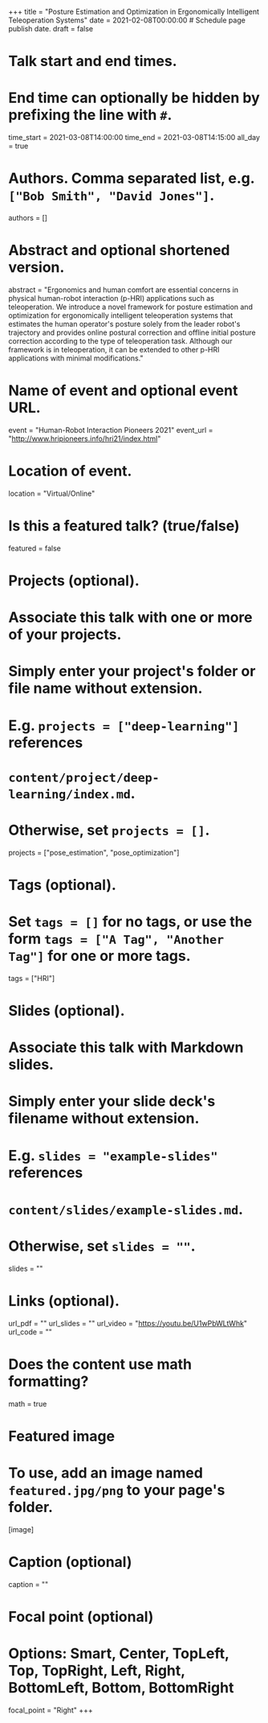 +++
title = "Posture Estimation and Optimization in Ergonomically Intelligent Teleoperation Systems"
date = 2021-02-08T00:00:00  # Schedule page publish date.
draft = false

# Talk start and end times.
#   End time can optionally be hidden by prefixing the line with `#`.
time_start = 2021-03-08T14:00:00
time_end = 2021-03-08T14:15:00
all_day = true

# Authors. Comma separated list, e.g. `["Bob Smith", "David Jones"]`.
authors = []

# Abstract and optional shortened version.
abstract = "Ergonomics and human comfort are essential concerns in physical human-robot interaction (p-HRI) applications such as teleoperation. We introduce a novel framework for posture estimation and optimization for ergonomically intelligent teleoperation systems that estimates the human operator's posture solely from the leader robot's trajectory and provides online postural correction and offline initial posture correction according to the type of teleoperation task. Although our framework is in teleoperation, it can be extended to other p-HRI applications with minimal modifications."

# Name of event and optional event URL.
event = "Human-Robot Interaction Pioneers 2021"
event_url = "http://www.hripioneers.info/hri21/index.html"

# Location of event.
location = "Virtual/Online"

# Is this a featured talk? (true/false)
featured = false

# Projects (optional).
#   Associate this talk with one or more of your projects.
#   Simply enter your project's folder or file name without extension.
#   E.g. `projects = ["deep-learning"]` references
#   `content/project/deep-learning/index.md`.
#   Otherwise, set `projects = []`.
projects = ["pose_estimation", "pose_optimization"]

# Tags (optional).
#   Set `tags = []` for no tags, or use the form `tags = ["A Tag", "Another Tag"]` for one or more tags.
tags = ["HRI"]

# Slides (optional).
#   Associate this talk with Markdown slides.
#   Simply enter your slide deck's filename without extension.
#   E.g. `slides = "example-slides"` references
#   `content/slides/example-slides.md`.
#   Otherwise, set `slides = ""`.
slides = ""

# Links (optional).
url_pdf = ""
url_slides = ""
url_video = "https://youtu.be/U1wPbWLtWhk"
url_code = ""

# Does the content use math formatting?
math = true

# Featured image
# To use, add an image named `featured.jpg/png` to your page's folder.
[image]
  # Caption (optional)
  caption = ""

  # Focal point (optional)
  # Options: Smart, Center, TopLeft, Top, TopRight, Left, Right, BottomLeft, Bottom, BottomRight
  focal_point = "Right"
+++
